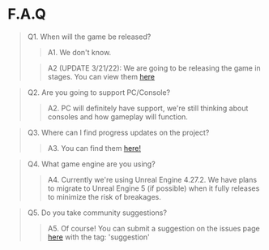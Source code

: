 # F.A.Q
> Q1. When will the game be released?
> > A1. We don't know.
> 
> > A2 (UPDATE 3/21/22): We are going to be releasing the game in stages. You can view them [here](https://github.com/Joystick299/Red40/blob/main/MarkdownFiles/timeline.md)

> Q2. Are you going to support PC/Console?
> > A2. PC will definitely have support, we're still thinking about consoles and how gameplay will function.

> Q3. Where can I find progress updates on the project?
> > A3. You can find them [here!](https://github.com/Joystick299/Red40/blob/main/MarkdownFiles/timeline.md)

> Q4. What game engine are you using?
> > A4. Currently we're using Unreal Engine 4.27.2. We have plans to migrate to Unreal Engine 5 (if possible) when it fully releases to minimize the risk of breakages.

> Q5. Do you take community suggestions?
> > A5. Of course! You can submit a suggestion on the issues page [here](https://github.com/Joystick299/Red40/issues) with the tag: 'suggestion'
